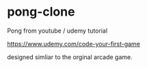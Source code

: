 # pong-clone
Pong from youtube / udemy tutorial 

https://www.udemy.com/code-your-first-game

designed simliar to the orginal arcade game.
